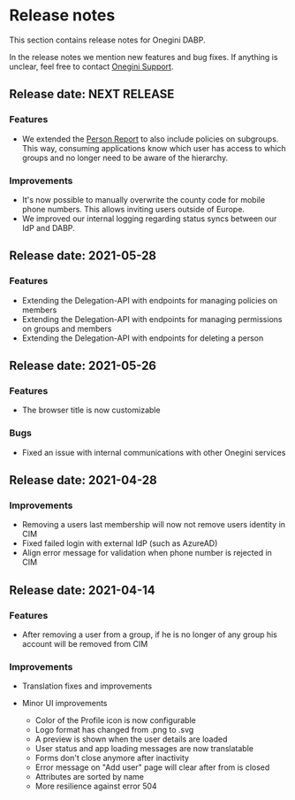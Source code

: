 # Release notes

This section contains release notes for Onegini DABP.

In the release notes we mention new features and bug fixes. If anything is unclear, feel free to contact [Onegini Support](https://support.onegini.com).

## Release date: NEXT RELEASE

### Features
* We extended the [Person Report](../guides/technical/person-report.md) to also include policies on subgroups. This way, consuming applications know which user has access to which groups and no longer need to be aware of the hierarchy.

### Improvements
* It's now possible to manually overwrite the county code for mobile phone numbers. This allows inviting users outside of Europe. 
* We improved our internal logging regarding status syncs between our IdP and DABP.

## Release date: 2021-05-28

### Features
* Extending the Delegation-API with endpoints for managing policies on members
* Extending the Delegation-API with endpoints for managing permissions on groups and members
* Extending the Delegation-API with endpoints for deleting a person

## Release date: 2021-05-26

### Features
* The browser title is now customizable

### Bugs
* Fixed an issue with internal communications with other Onegini services

## Release date: 2021-04-28

### Improvements
* Removing a users last membership will now not remove users identity in CIM
* Fixed failed login with external IdP (such as AzureAD)
* Align error message for validation when phone number is rejected in CIM

## Release date: 2021-04-14

### Features
* After removing a user from a group, if he is no longer of any group his account will be removed from CIM

### Improvements
* Translation fixes and improvements
* Minor UI improvements

   - Color of the Profile icon is now configurable
   - Logo format has changed from .png to .svg
   - A preview is shown when the user details are loaded
   -  User status and app loading messages are now translatable
   -  Forms don't close anymore after inactivity
   -  Error message on "Add user" page will clear after from is closed
   -  Attributes are sorted by name
   -  More resilience against error 504
